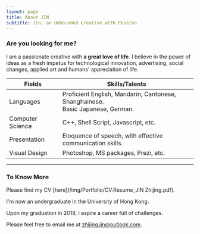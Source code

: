 ```yaml
---
layout: page
title: About JIN
subtitle: Jin, an Unbounded Creative with Passion
---
```


[Hello world!]: #

### Are you looking for me?

I am a passionate creative with **a great love of life**. I believe in the power of ideas as a fresh impetus for technological innovation, advertising, social changes, applied art and humans' appreciation of life. 

| Fields | Skills/Talents |  
| ------ | ----------- |  
| Languages | Proficient English, Mandarin, Cantonese, Shanghainese. <br>Basic Japanese, German. |  
| Computer Science | C++, Shell Script, Javascript, etc. |  
| Presentation | Eloquence of speech, with effective communication skills. |  
| Visual Design | Photoshop, MS packages, Prezi, etc. |  

[With enthusiasm, I master a range of interdisciplinary skills. Instead of centring around profits and competition, I keep to a simple and boyish appreciation of life itself. My ideas have deep roots in traditional oriental art and philosophies, and the Taoism value of naturalness, a perfect state without the imprint of culture. My boundless interest in: ......helps me **to better express, to connect, to understand, to challenge, and to make changes in the world. //Through combination of ideas and skills, I wish to spread my thoughts effectively and to rouse people's thinking of how to live and why to live.**]: # ( This is a good paragraph describing my framework of life. )


---

### To Know More

Please find my CV [here](/img/Portfolio/CV:Resume_JIN Zhijing.pdf).

I'm now an undergraduate in the University of Hong Kong. 

Upon my graduation in 2019, I aspire a career full of challenges.

Please feel free to email me at [zhijing.jin@outlook.com](zhijing.jin@outlook.com).



